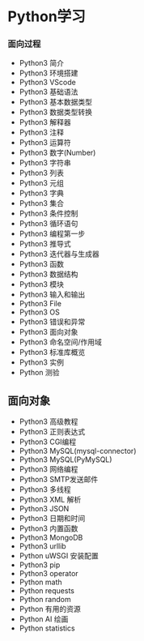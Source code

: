 # Python学习
### 面向过程
* Python3 简介
* Python3 环境搭建
* Python3 VScode
* Python3 基础语法
* Python3 基本数据类型
* Python3 数据类型转换
* Python3 解释器
* Python3 注释
* Python3 运算符
* Python3 数字(Number)
* Python3 字符串
* Python3 列表
* Python3 元组
* Python3 字典
* Python3 集合
* Python3 条件控制
* Python3 循环语句
* Python3 编程第一步
* Python3 推导式
* Python3 迭代器与生成器
* Python3 函数
* Python3 数据结构
* Python3 模块
* Python3 输入和输出
* Python3 File
* Python3 OS
* Python3 错误和异常
* Python3 面向对象
* Python3 命名空间/作用域
* Python3 标准库概览
* Python3 实例
* Python 测验
## 面向对象
* Python3 高级教程
* Python3 正则表达式
* Python3 CGI编程
* Python3 MySQL(mysql-connector)
* Python3 MySQL(PyMySQL)
* Python3 网络编程
* Python3 SMTP发送邮件
* Python3 多线程
* Python3 XML 解析
* Python3 JSON
* Python3 日期和时间
* Python3 内置函数
* Python3 MongoDB
* Python3 urllib
* Python uWSGI 安装配置
* Python3 pip
* Python3 operator
* Python math
* Python requests
* Python random
* Python 有用的资源
* Python AI 绘画
* Python statistics